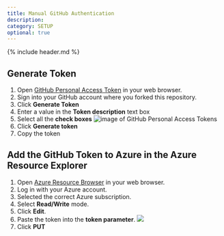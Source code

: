 ```yaml
---
title: Manual GitHub Authentication
description: 
category: SETUP
optional: true
---
```


{% include header.md %}

## Generate Token

1. Open [GitHub Personal Access Token](https://github.com/settings/tokens) in your web browser.
1. Sign into your GitHub account where you forked this repository.
1. Click **Generate Token**
1. Enter a value in the **Token description** text box
1. Select all the **check boxes**
    ![image of GitHub Personal Access Tokens]({{site.baseurl}}/img/deployment/github-new-personal-access-token.png)
1. Click **Generate token**
1. Copy the token

## Add the GitHub Token to Azure in the Azure Resource Explorer

1. Open [Azure Resource Browser](https://resources.azure.com/providers/Microsoft.Web/sourcecontrols/GitHub) in your web browser.
1. Log in with your Azure account.
1. Selected the correct Azure subscription.
1. Select **Read/Write** mode.
1. Click **Edit**.
1. Paste the token into the **token parameter**.
    ![]({{site.baseurl}}/img/deployment/update-github-token-in-azure-resource-explorer.png)
1. Click **PUT** 
